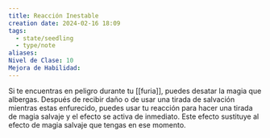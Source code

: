 ```yaml
---
title: Reacción Inestable
creation date: 2024-02-16 18:09
tags:
  - state/seedling
  - type/note
aliases: 
Nivel de Clase: 10
Mejora de Habilidad:
---
```

Si te encuentras en peligro durante tu [[furia]], puedes desatar la magia que albergas. Después de
recibir daño o de usar una tirada de salvación mientras estas enfurecido, puedes usar tu reacción
para hacer una tirada de magia salvaje y el efecto se activa de inmediato. Este efecto sustituye al efecto de magia salvaje que tengas en ese momento.



